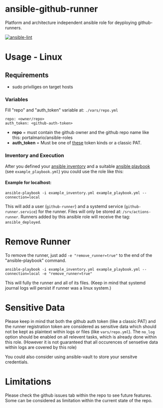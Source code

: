 # ansible-github-runner

Platform and architecture independent ansible role for deyploying github-runners.

[![ansible-lint](https://github.com/PortalMario/ansible-github-runner/actions/workflows/ansible-lint.yml/badge.svg)](https://github.com/PortalMario/ansible-github-runner/actions/workflows/ansible-lint.yml)

# Usage - Linux
## Requirements
- sudo priviliges on target hosts

### Variables
Fill "repo" and "auth_token" variable at: `./vars/repo.yml`
```
repo: <owner/repo>
auth_token: <github-auth-token>
```
- **repo** = must contain the github owner and the github repo      name like this: portalmario/ansible-roles
- **auth_token** = Must be one of [these](https://docs.github.com/en/rest/actions/self-hosted-runners?apiVersion=2022-11-28#create-a-registration-token-for-a-repository--fine-grained-access-tokens) token kinds or a classic PAT.

### Inventory and Execution
After you defined your [ansible inventory](https://docs.ansible.com/ansible/latest/inventory_guide/intro_inventory.html) and a suitable [ansible playbook](https://docs.ansible.com/ansible/latest/playbook_guide/playbooks_intro.html) (see `example_playbook.yml`) you could use the role like this:

#### Example for localhost:
```
ansible-playbook -i example_inventory.yml example_playbook.yml --connection=local
```
This will add a user (`github-runner`) and a systemd service (`github-runner.service`) for the runner. Files will only be stored at: `/srv/actions-runner`. Runners added by this ansible role will receive the tag: `ansible_deployed`.

# Remove Runner
To remove the runner, just add `-e "remove_runner=true"` to the end of the "ansible-playbook" command.
```
ansible-playbook -i example_inventory.yml example_playbook.yml --connection=local -e "remove_runner=true"
```
This will fully the runner and all of its files. (Keep in mind that systemd journal logs will persist if runner was a linux system.)

# Sensitive Data
Please keep in mind that both the github auth token (like a classic PAT) and the runner registration token are considered as sensitive data which should not be kept as plaintext within logs or files (like `vars/repo.yml`). The `no_log` option should be enabled on all relevent tasks, which is already done within this role. (However it is not guaranteed that all occurences of sensetive data within logs are covered by this role)

You could also consider using ansible-vault to store your sensitve credentials.

# Limitations
Please check the github issues tab within the repo to see future features. Some can be considered as limitation within the current state of the repo.